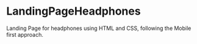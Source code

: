 # LandingPageHeadphones
Landing Page for headphones using HTML and CSS, following the Mobile first approach.
